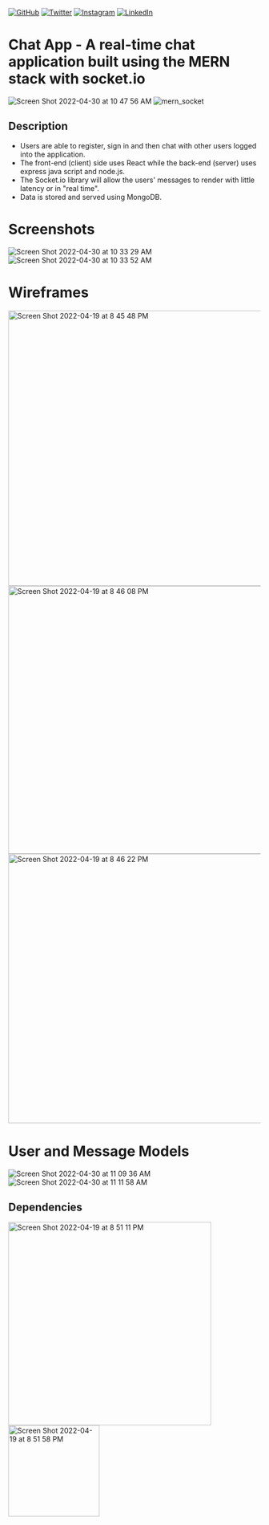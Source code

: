 [![GitHub](https://img.shields.io/badge/github-%23121011.svg?style=for-the-badge&logo=github&logoColor=white)](https://www.github.com/jackrobert0220)
[![Twitter](https://img.shields.io/badge/<Twitter>-%231DA1F2.svg?style=for-the-badge&logo=Twitter&logoColor=white)](https://www.twitter.com/jackglazzzer)
[![Instagram](https://img.shields.io/badge/<Instagram>-%23E4405F.svg?style=for-the-badge&logo=Instagram&logoColor=white)](https://www.instagram.com/jackglazzzer)
[![LinkedIn](https://img.shields.io/badge/linkedin-%230077B5.svg?style=for-the-badge&logo=linkedin&logoColor=white)](https://www.linkedin.com/in/jack-glazer)

# Chat App - A real-time chat application built using the MERN stack with socket.io

![Screen Shot 2022-04-30 at 10 47 56 AM](https://user-images.githubusercontent.com/91999893/166116851-4da933c3-57b8-4569-9e00-97157a095c71.jpeg)
![mern_socket](https://user-images.githubusercontent.com/91999893/166116881-d11ad35b-6f36-4330-8941-d9badaa726ac.png)

## Description

- Users are able to register, sign in and then chat with other users logged into the application.
- The front-end (client) side uses React while the back-end (server) uses express java script and node.js.
- The Socket.io library will allow the users' messages to render with little latency or in "real time".
- Data is stored and served using MongoDB.

# Screenshots
![Screen Shot 2022-04-30 at 10 33 29 AM](https://user-images.githubusercontent.com/91999893/166117600-e920ac23-67ee-4907-9f9e-d11431d32b8e.png)
![Screen Shot 2022-04-30 at 10 33 52 AM](https://user-images.githubusercontent.com/91999893/166117602-05d27409-0a07-4642-86c7-ef928762ce7b.png)






# Wireframes
<img width="549" alt="Screen Shot 2022-04-19 at 8 45 48 PM" src="https://user-images.githubusercontent.com/91999893/164146258-8a9e1e4a-1c00-46db-be53-a57940ce539c.png">

<img width="534" alt="Screen Shot 2022-04-19 at 8 46 08 PM" src="https://user-images.githubusercontent.com/91999893/164146304-e679edd9-0700-4084-8994-60ce177f8384.png">

<img width="537" alt="Screen Shot 2022-04-19 at 8 46 22 PM" src="https://user-images.githubusercontent.com/91999893/164146332-9c676212-6563-4bdd-91d3-c3ad7e704cd6.png">

# User and Message Models
![Screen Shot 2022-04-30 at 11 09 36 AM](https://user-images.githubusercontent.com/91999893/166117476-46b6b1e8-3b8f-42b6-bac6-99cd46e13f30.png)
![Screen Shot 2022-04-30 at 11 11 58 AM](https://user-images.githubusercontent.com/91999893/166117480-65134b91-0d68-43d7-9451-de80e894689c.png)

## Dependencies
<img width="405" alt="Screen Shot 2022-04-19 at 8 51 11 PM" src="https://user-images.githubusercontent.com/91999893/164146807-831c82ec-d6b8-4f43-8c95-e206f5c22bb3.png">

<img width="182" alt="Screen Shot 2022-04-19 at 8 51 58 PM" src="https://user-images.githubusercontent.com/91999893/164146889-5e3dce3b-243e-4aad-bc04-f72f6b666c5e.png">
